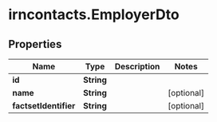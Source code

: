# irncontacts.EmployerDto

## Properties

Name | Type | Description | Notes
------------ | ------------- | ------------- | -------------
**id** | **String** |  | 
**name** | **String** |  | [optional] 
**factsetIdentifier** | **String** |  | [optional] 


